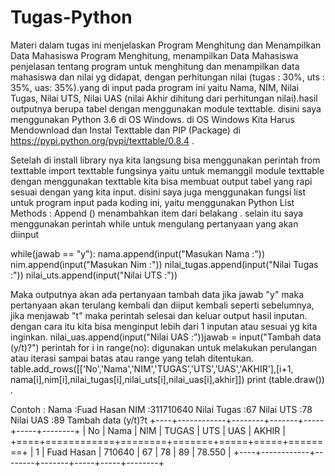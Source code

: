 # Tugas-Python
  Materi dalam tugas ini menjelaskan Program Menghitung dan Menampilkan Data Mahasiswa Program Menghitung, menampilkan Data Mahasiswa penjelasan tentang program untuk menghitung dan menampilkan data mahasiswa dan nilai yg didapat, dengan perhitungan nilai 
(tugas : 30%, uts : 35%, uas: 35%).yang di input pada program ini yaitu Nama, NIM, Nilai Tugas, Nilai UTS, Nilai UAS (nilai Akhir dihitung dari perhitungan nilai).hasil outputnya berupa tabel dengan menggunakan module texttable. disini saya menggunakan Python 3.6 di OS Windows. di OS Windows Kita Harus Mendownload dan Instal Texttable dan PIP (Package) 
di https://pypi.python.org/pypi/texttable/0.8.4 . 

  Setelah di install library nya kita langsung bisa menggunakan perintah from texttable import texttable fungsinya yaitu untuk memanggil module texttable dengan menggunakan texttable 
kita bisa membuat output tabel yang rapi sesuai dengan yang kita input. disini saya juga menggunakan fungsi list untuk program input pada koding ini, yaitu menggunakan Python List Methods : Append () menambahkan item dari belakang . selain itu saya menggunakan perintah while untuk mengulang pertanyaan yang akan 
diinput 

while(jawab == "y"):
nama.append(input("Masukan Nama :"))
nim.append(input("Masukan Nim :"))
nilai_tugas.append(input("Nilai Tugas :"))
nilai_uts.append(input("Nilai UTS :"))

  Maka outputnya akan ada pertanyaan tambah data jika jawab "y" maka pertanyaan akan terulang kembali dan diiput kembali seperti sebelumnya, jika menjawab "t" maka perintah selesai dan keluar output hasil inputan. dengan cara itu kita bisa menginput lebih dari 1 inputan atau sesuai yg kita inginkan.
nilai_uas.append(input("Nilai UAS :"))jawab = input("Tambah data (y/t)?")
perintah for i in range(no): digunakan untuk melakukan perulangan atau iterasi sampai batas atau range yang telah ditentukan.
table.add_rows([['No','Nama','NIM','TUGAS','UTS','UAS','AKHIR'],[i+1, nama[i],nim[i],nilai_tugas[i],nilai_uts[i],nilai_uas[i],akhir]])
print (table.draw()) .

  Contoh : 
Nama :Fuad Hasan
NIM :311710640
Nilai Tugas :67
Nilai UTS :78
Nilai UAS :89
Tambah data (y/t)?t
+----+------------+--------+-------+-----+-----+--------+
| No |    Nama    |  NIM   | TUGAS | UTS | UAS | AKHIR  |
+====+============+========+=======+=====+=====+========+
| 1  | Fuad Hasan | 710640 | 67    | 78  | 89  | 78.550 |
+----+------------+--------+-------+-----+-----+--------+
